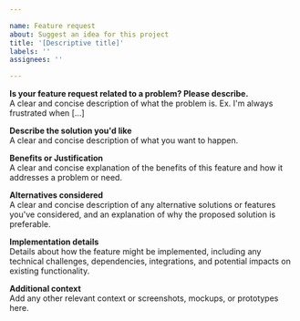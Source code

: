 ```yaml
---

name: Feature request
about: Suggest an idea for this project
title: '[Descriptive title]'
labels: ''
assignees: ''

---
```


**Is your feature request related to a problem? Please describe.**                                                 
A clear and concise description of what the problem is. Ex. I'm always frustrated when [...]

**Describe the solution you'd like**                                             
A clear and concise description of what you want to happen.

**Benefits or Justification**                                             
A clear and concise explanation of the benefits of this feature and how it addresses a problem or need.

**Alternatives considered**                                             
A clear and concise description of any alternative solutions or features you've considered, and an explanation of why the proposed solution is preferable.

**Implementation details**                                             
Details about how the feature might be implemented, including any technical challenges, dependencies, integrations, and potential impacts on existing functionality.

**Additional context**                                                                                          
Add any other relevant context or screenshots, mockups, or prototypes here.
